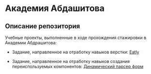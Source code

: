 # Академия Абдашитова

## Описание репозитория

Учебные проекты, выполненные в ходе прохождения стажировки в Академии Абдрашитова:

- Задание, направленное на отработку навыков верстки: [Eatly](/eatly/)

- Задание, направленное на отработку навыков создания переиспользуемых компонентов: [Динамический парсер форм](/dynamic_parser_form/) 


